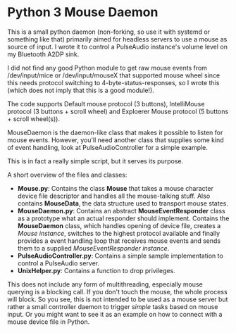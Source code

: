 # Python 3 Mouse Daemon

This is a small python daemon (non-forking, so use it with systemd or something like that) primarily aimed for headless servers to use a mouse as source of input.
I wrote it to control a PulseAudio instance's volume level on my Bluetooth A2DP sink.

I did not find any good Python module to get raw mouse events from /dev/input/mice or /dev/input/mouseX that supported mouse wheel since this needs protocol switching to 4-byte-status-responses, so I wrote this (which does not imply that this is a good module!).

The code supports Default mouse protocol (3 buttons), IntelliMouse protocol (3 buttons + scroll wheel) and Exploerer Mouse protocol (5 buttons + scroll wheel(s)).

MouseDaemon is the daemon-like class that makes it possible to listen for mouse events. However, you'll need another class that supplies some kind of event handling, look at PulseAudioController for a simple example.

This is in fact a really simple script, but it serves its purpose.

A short overview of the files and classes:

* **Mouse.py**: Contains the class **Mouse** that takes a mouse character device file descriptor and handles all the mouse-talking stuff. Also contains **MouseData**, the data structure used to transport mouse states.
* **MouseDaemon.py**: Contains an abstract **MouseEventResponder** class as a prototype what an actual responder should implement. Contains the **MouseDaemon** class, which handles opening of device file, creates a *Mouse instance*, switches to the highest protocol available and finally provides a event handling loop that receives mouse events and sends them to a supplied *MouseEventResponder instance*.
* **PulseAudioController.py**: Contains a simple sample implementation to control a PulseAudio server.
* **UnixHelper.py**: Contains a function to drop privileges.

This does not include any form of multithreading, especially mouse querying is a blocking call. If you don't touch the mouse, the whole process will block. So you see, this is not intended to be used as a mouse server but rather a small controller daemon to trigger *simple* tasks based on mouse input. Or you might want to see it as an example on how to connect with a mouse device file in Python. 
